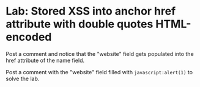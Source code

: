 # Lab: Stored XSS into anchor href attribute with double quotes HTML-encoded

Post a comment and notice that the "website" field gets populated into the href attribute of the name field.

Post a comment with the "website" field filled with `javascript:alert(1)` to solve the lab.